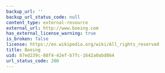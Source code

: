 ```yaml
---
backup_url: ''
backup_url_status_code: null
content_type: external-resource
external_url: http://www.boeing.com
has_external_license_warning: true
is_broken: false
license: https://en.wikipedia.org/wiki/All_rights_reserved
title: Boeing
uid: 87ed239c-88f4-42ef-b7fc-1642a0abd864
url_status_code: 200
---
```

